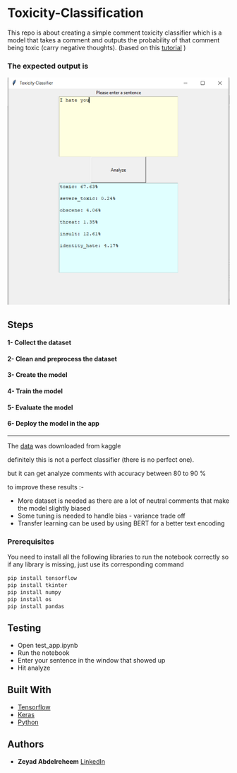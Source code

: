 # Toxicity-Classification

This repo is about creating a simple comment toxicity classifier which is a model that takes a comment and outputs the probability of that comment being toxic (carry negative thoughts).
(based on this [tutorial](https://www.youtube.com/watch?v=ZUqB-luawZg) )

### The expected output is
<img src="test.png" alt="out" title="toxicity classifier">


## Steps
#### 1- Collect the dataset
#### 2- Clean and preprocess the dataset
#### 3- Create the model
#### 4- Train the model
#### 5- Evaluate the model
#### 6- Deploy the model in the app
------------------------------------------------------------------------

The [data](https://www.kaggle.com/competitions/jigsaw-toxic-comment-classification-challenge/data) was downloaded from kaggle

definitely this is not a perfect classifier (there is no perfect one).

but it can get analyze comments with accuracy between 80 to 90 %

to improve these results :-
- More dataset is needed as there are a lot of neutral comments that make the model slightly biased 
- Some tuning is needed to handle bias - variance trade off
- Transfer learning can be used by using BERT for a better text encoding



### Prerequisites

You need to install all the following libraries to run the notebook correctly so if any library is missing, just use its corresponding command 
```
pip install tensorflow
pip install tkinter
pip install numpy 
pip install os
pip install pandas
```


## Testing
- Open test_app.ipynb
- Run the notebook
- Enter your sentence in the window that showed up
- Hit analyze

## Built With

* [Tensorflow](https://www.tensorflow.org/) 
* [Keras](https://keras.io/) 
* [Python](https://www.python.org/)

## Authors

* **Zeyad Abdelreheem** [LinkedIn](https://www.linkedin.com/in/zeyad-omar/)

